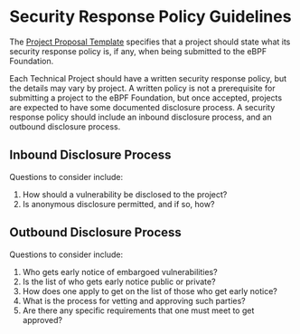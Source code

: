 # Security Response Policy Guidelines

The [Project Proposal Template](project-submission-template.md) specifies that
a project should state what its security response policy is, if any, when
being submitted to the eBPF Foundation.

Each Technical Project should have a written security response policy, but the
details may vary by project.  A written policy is not a prerequisite for
submitting a project to the eBPF Foundation, but once accepted, projects are expected
to have some documented disclosure process.  A security response policy
should include an inbound disclosure process, and an outbound disclosure
process.  

## Inbound Disclosure Process

Questions to consider include:

1. How should a vulnerability be disclosed to the project?
2. Is anonymous disclosure permitted, and if so, how?

## Outbound Disclosure Process

Questions to consider include:

1. Who gets early notice of embargoed vulnerabilities?
2. Is the list of who gets early notice public or private?
3. How does one apply to get on the list of those who get early notice?
4. What is the process for vetting and approving such parties?
5. Are there any specific requirements that one must meet to get approved?
